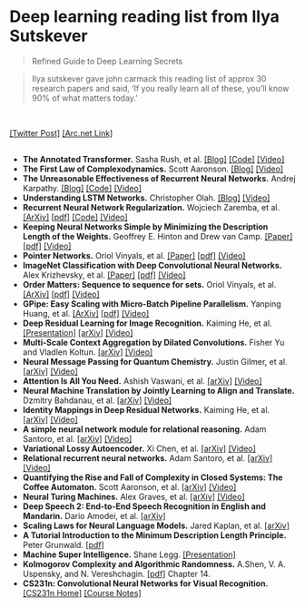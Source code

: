 # Deep learning reading list from Ilya Sutskever
> Refined Guide to Deep Learning Secrets

> Ilya sutskever gave john carmack this reading list of approx 30 research papers and said, ‘If you really learn all of these, you’ll know 90% of what matters today.’
<br>

[[Twitter Post]](https://twitter.com/keshavchan/status/1787861946173186062) [[Arc.net Link]](https://arc.net/folder/D0472A20-9C20-4D3F-B145-D2865C0A9FEE)
<br>

## 

- **The Annotated Transformer.** Sasha Rush, et al. [[Blog]](https://nlp.seas.harvard.edu/annotated-transformer/) [[Code]](https://github.com/harvardnlp/annotated-transformer/) [[Video]](https://youtu.be/_wlrvtYzXYw?si=z1MRZ3LTtKIiFj13)
- **The First Law of Complexodynamics.** Scott Aaronson. [[Blog]](https://scottaaronson.blog/?p=762) [[Video]](https://youtu.be/o0Ofzcl1FuE?si=tskileA9rlAqnD4y)
- **The Unreasonable Effectiveness of Recurrent Neural Networks.** Andrej Karpathy. [[Blog]](https://karpathy.github.io/2015/05/21/rnn-effectiveness/) [[Code]](https://github.com/karpathy/char-rnn) [[Video]](https://youtu.be/lXdNe2Poua0?si=ZfwgotmSxhSyBgb9)
- **Understanding LSTM Networks.** Christopher Olah. [[Blog]](https://colah.github.io/posts/2015-08-Understanding-LSTMs/) [[Video]](https://youtu.be/-e0fETuRv9M?si=o6onfbhJdJSMLX_l)
- **Recurrent Neural Network Regularization.** Wojciech Zaremba, et al. [[ArXiv]](https://arxiv.org/abs/1409.2329) [[pdf]](https://arxiv.org/pdf/1409.2329) [[Code]](https://github.com/wojzaremba/lstm) [[Video]](https://youtu.be/GBtom3ANrsM?si=txE906HB3wLXfrXc)
- **Keeping Neural Networks Simple by Minimizing the Description Length of the Weights.** Geoffrey E. Hinton and Drew van Camp. [[Paper]](https://dl.acm.org/doi/10.1145/168304.168306) [[pdf]](https://www.cs.toronto.edu/~hinton/absps/colt93.pdf) [[Video]](https://youtu.be/Zj5-pYG61m8?si=7E2gzmNDgG6o_qpG)
- **Pointer Networks.** Oriol Vinyals, et al. [[Paper]](https://papers.nips.cc/paper/5866-pointer-networks) [[pdf]](https://arxiv.org/pdf/1506.03134) [[Video]](https://youtu.be/kpxXS3c4rWs?si=sAMVrhjlIXVGdQ8S)
- **ImageNet Classification with Deep Convolutional Neural Networks.** Alex Krizhevsky, et al. [[Paper]](https://papers.nips.cc/paper/4824-imagenet-classification-with-deep-convolutional-neural-networks) [[pdf]](https://papers.nips.cc/paper/4824-imagenet-classification-with-deep-convolutional-neural-networks.pdf) [[Video]](https://youtu.be/l-m5_GrBZLI?si=tZ41ZL_fjTks_B5S)
- **Order Matters: Sequence to sequence for sets.** Oriol Vinyals, et al. [[ArXiv]](https://arxiv.org/abs/1511.06391) [[pdf]](https://arxiv.org/pdf/1511.06391) [[Video]](https://youtu.be/WV2ifkC5Etw?si=ijxbjkb-gh7BlLmH)
- **GPipe: Easy Scaling with Micro-Batch Pipeline Parallelism.** Yanping Huang, et al. [[ArXiv]](https://arxiv.org/abs/1811.06965) [[pdf]](https://arxiv.org/pdf/1811.06965) [[Video]](https://youtu.be/xtXV7qk2vOo?si=xIdBpiXmjMm518f8)
- **Deep Residual Learning for Image Recognition.** Kaiming He, et al. [[Presentation]](https://kaiminghe.github.io/cvpr16resnet/cvpr2016_deep_residual_learning_kaiminghe.pdf) [[arXiv]](https://arxiv.org/abs/1512.03385) [[Video]](https://youtu.be/OJvJnHzyv_o?si=jRAGCma-79RYmS6H)
- **Multi-Scale Context Aggregation by Dilated Convolutions.** Fisher Yu and Vladlen Koltun. [[arXiv]](https://arxiv.org/abs/1511.07122) [[Video]](https://youtu.be/1MIoNO1m84E?si=NRDgMh75nNN16CgD)
- **Neural Message Passing for Quantum Chemistry.** Justin Gilmer, et al. [[arXiv]](https://arxiv.org/abs/1704.01212) [[Video]](https://youtu.be/yzJZ7XWvMGg?si=JLsizMOYY4GcjiCz)
- **Attention Is All You Need.** Ashish Vaswani, et al. [[arXiv]](https://arxiv.org/abs/1706.03762) [[Video]](https://youtu.be/vrCiTT0XyL8?si=WZM3mWgXCKcmTOtG)
- **Neural Machine Translation by Jointly Learning to Align and Translate.** Dzmitry Bahdanau, et al. [[arXiv]](https://arxiv.org/abs/1409.0473) [[Video]](https://youtu.be/0CCxO0CfXCE?si=2gMbk0pn6zb11Ifa)
- **Identity Mappings in Deep Residual Networks.** Kaiming He, et al. [[arXiv]](https://arxiv.org/abs/1603.05027) [[Video]](https://youtu.be/9s1drE0BzCw?si=0hPiuMIkTgt21Fui)
- **A simple neural network module for relational reasoning.** Adam Santoro, et al. [[arXiv]](https://arxiv.org/abs/1706.01427) [[Video]](https://youtu.be/MNtEc0s1HZA?si=SfWkE1BFovNhVeTd)
- **Variational Lossy Autoencoder.** Xi Chen, et al. [[arXiv]](https://arxiv.org/abs/1611.02731) [[Video]](https://youtu.be/X5BAItUAipA?si=nEbTMXATxav2E0dF)
- **Relational recurrent neural networks.** Adam Santoro, et al. [[arXiv]](https://arxiv.org/abs/1806.01822) [[Video]](https://youtu.be/WaEN097sHag?si=HlgVD3udGujCwmD_)
- **Quantifying the Rise and Fall of Complexity in Closed Systems: The Coffee Automaton.** Scott Aaronson, et al. [[arXiv]](https://arxiv.org/abs/1405.6903) [[Video]](https://youtu.be/z6gXdk4rH6Q?si=-pSqx7Unl513dK2a)
- **Neural Turing Machines.** Alex Graves, et al. [[arXiv]](https://arxiv.org/abs/1410.5401) [[Video]](https://youtu.be/l_PDvr0k9pA?si=WjoHxQi_tM0vsYFR)
- **Deep Speech 2: End-to-End Speech Recognition in English and Mandarin.** Dario Amodei, et al. [[arXiv]](https://arxiv.org/abs/1512.02595)
- **Scaling Laws for Neural Language Models.** Jared Kaplan, et al. [[arXiv]](https://arxiv.org/abs/2001.08361)
- **A Tutorial Introduction to the Minimum Description Length Principle.** Peter Grunwald. [[pdf]](https://arxiv.org/pdf/math/0406077)
- **Machine Super Intelligence.** Shane Legg. [[Presentation]](https://pdfs.semanticscholar.org/e758/b579456545f8691bbadaf26bcd3b536c7172.pdf)
- **Kolmogorov Complexity and Algorithmic Randomness.** A.Shen, V. A. Uspensky, and N. Vereshchagin. [[pdf]](https://www.lirmm.fr/~ashen/kolmbook-eng-scan.pdf) Chapter 14.
- **CS231n: Convolutional Neural Networks for Visual Recognition.** [[CS231n Home]](https://cs231n.stanford.edu/) [[Course Notes]](https://cs231n.github.io/)
